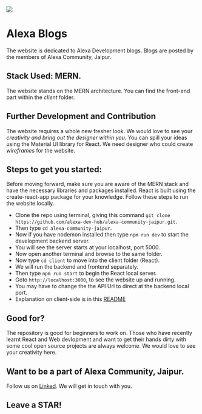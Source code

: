 
<img src="https://github.com/imabp/alexa-community-jaipur/blob/master/ReadMe_Assets/ReadMeAsset.PNG"/>

# Alexa Blogs

The website is dedicated to Alexa Development blogs. Blogs are posted by the members of Alexa Community, Jaipur.

## Stack Used: MERN.
The website stands on the MERN architecture. You can find the front-end part within the *client* folder.

## Further Development and Contribution
The website requires a whole new fresher look. We would love to see your *creativity and bring out the designer within you.* You can spill your ideas using the Material UI library for React. We need designer who could create *wireframes* for the website. 

## Steps to get you started:
Before moving forward, make sure you are aware of the MERN stack and have the necessary libraries and packages installed. React is built using the create-react-app package for your knowledge. Follow these steps to run the website locally.  

- Clone the repo using terminal, giving this command ```git clone https://github.com/alexa-dev-hub/alexa-community-jaipur.git```.
- Then type ```cd alexa-community-jaipur```.
- Now if you have nodemon installed then type ```npm run dev``` to start the development backend server.
- You will see the server starts at your localhost, port 5000.  
- Now open another terminal and browse to the same folder.
- Now type ```cd client``` to move into the client folder (React).
- We will run the backend and frontend separately.
- Then type ```npm run start``` to begin the React local server.
- Goto ```http://localhost:3000```, to see the website up and running.
- You may have to change the the API Url to direct at the backend local port.
- Explanation on client-side is in this [README](https://github.com/alexa-dev-hub/alexa-community-jaipur/blob/master/client/README.md)

## Good for?
The repository is good for beginners to work on. Those who have recently learnt React and Web devlopment and want to get their hands dirty with some cool open source projects are always welcome. We would love to see your creativity here.

## Want to be a part of Alexa Community, Jaipur.
Follow us on [Linked](https://www.linkedin.com/company/aacjaipur). We will get in touch with you.

## Leave a STAR!
